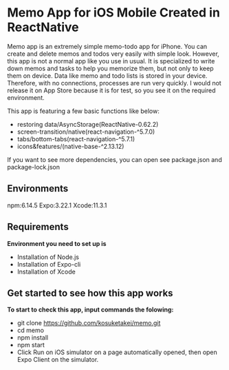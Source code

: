 # Memo App for iOS Mobile Created in ReactNative
Memo app is an extremely simple memo-todo app for iPhone.
You can create and delete memos and todos very easily with simple look.
However, this app is not a normal app like you use in usual.
It is specialized to write down memos and tasks to help you memorize them, but not only to keep them on device.
Data like memo and todo lists is stored in your device. Therefore, with no connections, processes are run very quickly.
I would not release it on App Store because it is for test, so you see it on the required environment.  

This app is featuring a few basic functions like below:  
- restoring data/AsyncStorage(ReactNative-0.62.2)
- screen-transition/native(react-navigation-^5.7.0)
- tabs/bottom-tabs(react-navigation-^5.7.1)
- icons&features/(native-base-^2.13.12)

If you want to see more dependencies, you can open see package.json and package-lock.json
## Environments
npm:6.14.5
Expo:3.22.1
Xcode:11.3.1
## Requirements
__Environment you need to set up is__
- Installation of Node.js
- Installation of Expo-cli
- Installation of Xcode
## Get started to see how this app works
__To start to check this app, input commands the folowing:__
- git clone https://github.com/kosuketakei/memo.git
- cd memo
- npm install
- npm start 
- Click Run on iOS simulator on a page automatically opened, then open Expo Client on the simulator.
